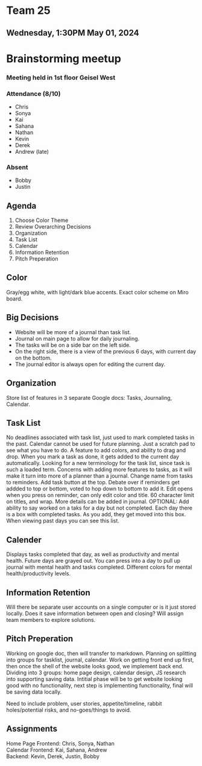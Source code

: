 # Team 25
## Wednesday, 1:30PM May 01, 2024

# Brainstorming meetup
### Meeting held in 1st floor Geisel West

### Attendance (8/10)
- Chris
- Sonya
- Kai
- Sahana
- Nathan
- Kevin
- Derek
- Andrew (late)

### Absent
- Bobby
- Justin

## Agenda
1. Choose Color Theme
2. Review Overarching Decisions
4. Organization
5. Task List
6. Calendar
7. Information Retention
8. Pitch Preperation

## Color
Gray/egg white, with light/dark blue accents. Exact color scheme on Miro board.

## Big Decisions
- Website will be more of a journal than task list.
- Journal on main page to allow for daily journaling.
- The tasks will be on a side bar on the left side.
- On the right side, there is a view of the previous 6 days, with current day on the bottom.
- The journal editor is always open for editing the current day.

## Organization
Store list of features in 3 separate Google docs: Tasks, Journaling, Calendar.

## Task List
No deadlines associated with task list, just used to mark completed tasks in the past. Calendar cannot be used for future planning. Just a scratch pad to see what you have to do. A feature to add colors, and ability to drag and drop. When you mark a task as done, it gets added to the current day automatically. Looking for a new terminology for the task list, since task is such a loaded term. Concerns with adding more features to tasks, as it will make it turn into more of a planner than a journal. Change name from tasks to reminders. Add task button at the top. Debate over if reminders get addded to top or bottom, voted to hop down to bottom to add it. Edit opens when you press on reminder, can only edit color and title. 60 character limit on titles, and wrap. More details can be added in journal. OPTIONAL: Add ability to say worked on a taks for a day but not completed. Each day there is a box with completed tasks. As you add, they get moved into this box. When viewing past days you can see this list.

## Calender
Displays tasks completed that day, as well as productivity and mental health. Future days are grayed out. You can press into a day to pull up journal with mental health and tasks completed. Different colors for mental health/productivity levels.

## Information Retention
Will there be separate user accounts on a single computer or is it just stored locally. Does it save information between open and closing? Will assign team members to explore solutions.

## Pitch Preperation
Working on google doc, then will transfer to markdown. Planning on splitting into groups for tasklist, journal, calendar. Work on getting front end up first, then once the shell of the website looks good, we implement back end. Dividing into 3 groups: home page design, calendar design, JS research into supporting saving data. Intitial phase will be to get website looking good with no functionality, next step is implementing functionality, final will be saving data locally.

Need to include problem, user stories, appetite/timeline, rabbit holes/potential risks, and no-goes/things to avoid.

## Assignments
Home Page Frontend: Chris, Sonya, Nathan\
Calendar Frontend: Kai, Sahana, Andrew\
Backend: Kevin, Derek, Justin, Bobby

